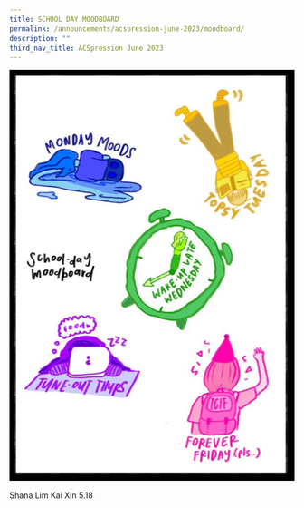 ```yaml
---
title: SCHOOL DAY MOODBOARD
permalink: /announcements/acspression-june-2023/moodboard/
description: ""
third_nav_title: ACSpression June 2023
---
```

![](/images/ACSpression/June%202023/moodboard.jpg)

Shana Lim Kai Xin
5.18
